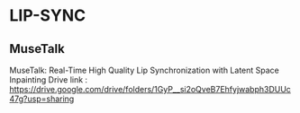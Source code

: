 # LIP-SYNC
## MuseTalk

MuseTalk: Real-Time High Quality Lip Synchronization with Latent Space Inpainting
 Drive link : https://drive.google.com/drive/folders/1GyP__si2oQveB7Ehfyjwabph3DUUc47g?usp=sharing
